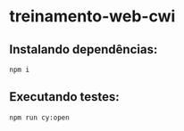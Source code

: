 # treinamento-web-cwi
 
## Instalando dependências: 
 
 ```
 npm i
 ```
 
 ## Executando testes: 
 
 ```
 npm run cy:open
 ```
